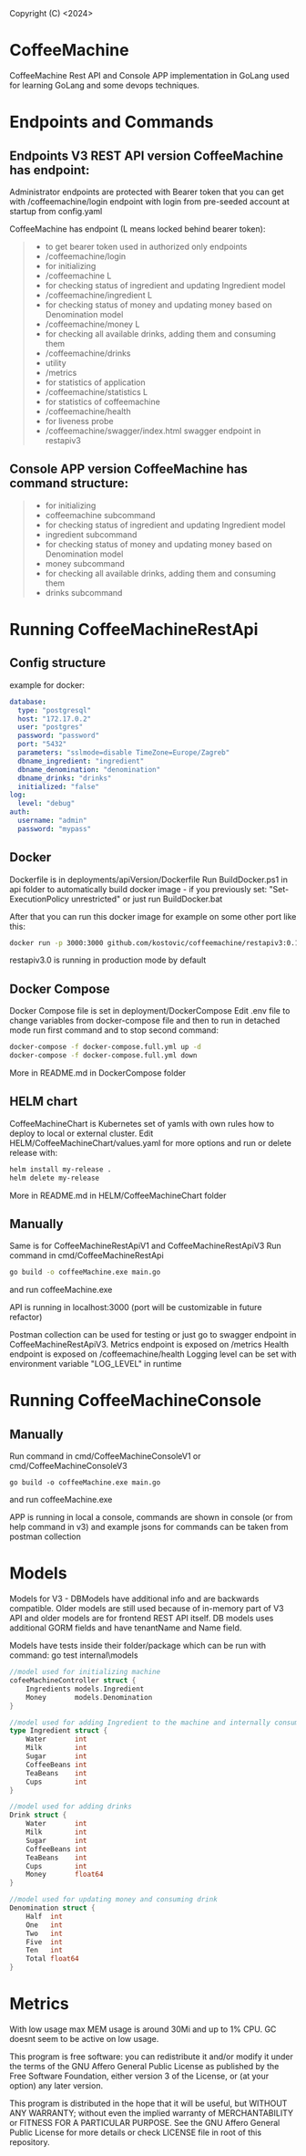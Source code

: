 <CoffeeMachine PoC software in golang>
Copyright (C) <2024>  <Krešimir Ostović>

# CoffeeMachine
CoffeeMachine Rest API and Console APP implementation in GoLang used for learning GoLang and some devops techniques.

# Endpoints and Commands

## Endpoints V3 REST API version CoffeeMachine has endpoint:

Administrator endpoints are protected with Bearer token that you can get with /coffeemachine/login endpoint 
with login from pre-seeded account at startup from config.yaml

CoffeeMachine has endpoint (L means locked behind bearer token):
>
> - to get bearer token used in authorized only endpoints
>  - /coffeemachine/login
> - for initializing
>  - /coffeemachine L
> - for checking status of ingredient and updating Ingredient model
>  - /coffeemachine/ingredient L
> - for checking status of money and updating money based on Denomination model
>  - /coffeemachine/money L
> - for checking all available drinks, adding them and consuming them
>  - /coffeemachine/drinks
> - utility
>  - /metrics
> - for statistics of application
>  - /coffeemachine/statistics L
> - for statistics of coffeemachine
>  - /coffeemachine/health
> - for liveness probe
> -  /coffeemachine/swagger/index.html swagger endpoint in restapiv3

## Console APP version CoffeeMachine has command structure:

>
> - for initializing 
>  - coffeemachine subcommand
> - for checking status of ingredient and updating Ingredient model
>  - ingredient subcommand
> - for checking status of money and updating money based on Denomination model    
>  - money subcommand
> - for checking all available drinks, adding them and consuming them   
>  - drinks subcommand


# Running CoffeeMachineRestApi

## Config structure 
example for docker:
```yaml
database:
  type: "postgresql"
  host: "172.17.0.2"
  user: "postgres"
  password: "password"
  port: "5432"
  parameters: "sslmode=disable TimeZone=Europe/Zagreb"
  dbname_ingredient: "ingredient"
  dbname_denomination: "denomination"
  dbname_drinks: "drinks"
  initialized: "false"
log:
  level: "debug"
auth:
  username: "admin"
  password: "mypass"
```



## Docker

Dockerfile is in deployments/apiVersion/Dockerfile
Run BuildDocker.ps1 in api folder to automatically build docker image - if you previously set: "Set-ExecutionPolicy unrestricted" or just run BuildDocker.bat

After that you can run this docker image for example on some other port like this:
```sh
docker run -p 3000:3000 github.com/kostovic/coffeemachine/restapiv3:0.10.0 --env auth_password=newpass
```
restapiv3.0 is running in production mode by default

## Docker Compose

Docker Compose file is set in deployment/DockerCompose
Edit .env file to change variables from docker-compose file and then to run in detached mode run first command and to stop second command:
```sh
docker-compose -f docker-compose.full.yml up -d
docker-compose -f docker-compose.full.yml down
```
More in README.md in DockerCompose folder

## HELM chart

CoffeeMachineChart is Kubernetes set of yamls with own rules how to deploy to local or external cluster. Edit HELM/CoffeeMachineChart/values.yaml for more options and run or delete release with:

```sh
helm install my-release .
helm delete my-release
```

More in README.md in HELM/CoffeeMachineChart folder

## Manually 
Same is for CoffeeMachineRestApiV1 and CoffeeMachineRestApiV3
Run command in cmd/CoffeeMachineRestApi
```sh
go build -o coffeeMachine.exe main.go
```
and run coffeeMachine.exe

API is running in localhost:3000
(port will be customizable in future refactor)

Postman collection can be used for testing or just go to swagger endpoint in CoffeeMachineRestApiV3.
Metrics endpoint is exposed on /metrics 
Health endpoint is exposed on /coffeemachine/health
Logging level can be set with environment variable "LOG_LEVEL" in runtime

# Running CoffeeMachineConsole

## Manually

Run command in cmd/CoffeeMachineConsoleV1 or cmd/CoffeeMachineConsoleV3
```
go build -o coffeeMachine.exe main.go
```
and run coffeeMachine.exe

APP is running in local a console, commands are shown in console (or from help command in v3)
and example jsons for commands can be taken from postman collection


# Models

Models for V3 - DBModels have additional info and are backwards compatible.
Older models are still used because of in-memory part of V3 API and older models are for frontend REST API itself.
DB models uses additional GORM fields and have tenantName and Name field.

Models have tests inside their folder/package which can be run with command:
go test internal\models

```go
//model used for initializing machine
cofeeMachineController struct {
	Ingredients models.Ingredient
	Money       models.Denomination
}

//model used for adding Ingredient to the machine and internally consuming it
type Ingredient struct {
	Water       int
	Milk        int
	Sugar       int
	CoffeeBeans int
	TeaBeans    int
	Cups        int
}

//model used for adding drinks
Drink struct {
	Water       int
	Milk        int
	Sugar       int
	CoffeeBeans int
	TeaBeans    int
	Cups        int
	Money       float64
}

//model used for updating money and consuming drink
Denomination struct {
	Half  int
	One   int
	Two   int
	Five  int
	Ten   int
	Total float64
}
```

# Metrics

With low usage max MEM usage is around 30Mi and up to 1% CPU. GC doesnt seem to be active on low usage.



This program is free software: you can redistribute it and/or modify
it under the terms of the GNU Affero General Public License as
published by the Free Software Foundation, either version 3 of the
License, or (at your option) any later version.

This program is distributed in the hope that it will be useful,
but WITHOUT ANY WARRANTY; without even the implied warranty of
MERCHANTABILITY or FITNESS FOR A PARTICULAR PURPOSE.  See the
GNU Affero General Public License for more details or check LICENSE 
file in root of this repository.